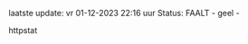 laatste update: 
vr 01-12-2023 22:16   uur 
Status: FAALT - geel - 
<div class="service Y">httpstat</div>